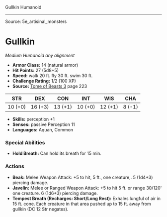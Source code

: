 <MonsterName/>Gullkin</MonsterName>
<CreatureType/>Humanoid</CreatureType>



---

Source: 5e_artisinal_monsters

# Gullkin

*Medium* *Humanoid* *any alignment*

- **Armor Class:** 14 (natural armor)
- **Hit Points:** 27 (5d8+5)
- **Speed:** walk 20 ft. fly 30 ft. swim 30 ft.
- **Challenge Rating:** 1/2 (100 XP)
- **Source:** [Tome of Beasts 3](https://koboldpress.com/kpstore/product/tome-of-beasts-3-for-5th-edition/) page 223

| STR | DEX | CON | INT | WIS | CHA |
| --- | --- | --- | --- | --- | --- |
| 10 (+0) | 16 (+3) | 13 (+1) | 10 (+0) | 12 (+1) | 8 (-1) |

- **Skills:** perception +1
- **Senses:** passive Perception 11
- **Languages:** Aquan, Common

### Special Abilities

- **Hold Breath:** Can hold its breath for 15 min.

### Actions

- **Beak:** Melee Weapon Attack: +5 to hit, 5 ft., one creature,. 5 (1d4+3) piercing damage.
- **Javelin:** Melee or Ranged Weapon Attack: +5 to hit 5 ft. or range 30/120' one creature. 6 (1d6+3) piercing damage.
- **Tempest Breath (Recharges: Short/Long Rest):** Exhales lungful of air in 15 ft. cone. Each creature in that area pushed up to 15 ft. away from gullkin (DC 12 Str negates).




